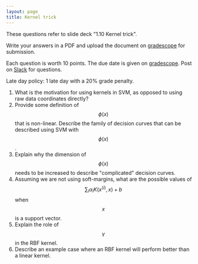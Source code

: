 ```yaml
---
layout: page
title: Kernel trick
---
```


These questions refer to slide deck "1.10 Kernel trick". 

Write your answers in a PDF and upload the document on [gradescope](https://www.gradescope.com/courses/102338) for submission.

Each question is worth 10 points. The due date is given on [gradescope](https://www.gradescope.com/courses/102338). Post on [Slack](https://stanford.enterprise.slack.com/) for questions.

Late day policy: 1 late day with a 20% grade penalty.

1. What is the motivation for using kernels in SVM, as opposed to using raw data coordinates directly? 
1. Provide some definition of $$\phi(x)$$ that is non-linear. Describe the family of decision curves that can be described using SVM with $$\phi(x)$$.
1. Explain why the dimension of $$\phi(x)$$ needs to be increased to describe "complicated" decision curves.
1. Assuming we are not using soft-margins, what are the possible values of $$\sum_i \alpha_i K(x^{(i)},x) + b$$ when $$x$$ is a support vector.
1. Explain the role of $$\gamma$$ in the RBF kernel.
1. Describe an example case where an RBF kernel will perform better than a linear kernel.
